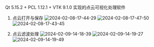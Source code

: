 Qt 5.15.2 + PCL 1.12.1 + VTK 9.1.0 实现的点云可视化处理软件
1. 点云打开与保存
![2024-02-08-17-44-29](https://github.com/Robot-Yue/CloudOne/assets/103190998/b1081f85-a42d-473f-9402-13bcbbe3c26b)
![2024-02-08-17-47-50](https://github.com/Robot-Yue/CloudOne/assets/103190998/27cef94a-3a73-4b72-bdcd-097f1a07cd61)
![2024-02-08-17-43-45](https://github.com/Robot-Yue/CloudOne/assets/103190998/5929d7d4-5724-40b7-865d-a6110520b2c7)

2. 点云滤波处理
![2024-02-09-14-18-39](https://github.com/Robot-Yue/CloudOne/assets/103190998/a2edf7be-661f-482e-90ac-7eb1ba3799b7)
![2024-02-09-14-19-27](https://github.com/Robot-Yue/CloudOne/assets/103190998/61e8c172-7eae-4eb5-8577-4e3f5d7b33a1)
![2024-02-09-14-19-49](https://github.com/Robot-Yue/CloudOne/assets/103190998/111fc5d7-9ea3-4079-bc1f-1bf824fa6b2e)
